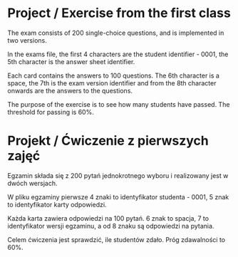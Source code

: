# Project / Exercise from the first class

The exam consists of 200 single-choice questions, and is implemented in two versions.

In the exams file, the first 4 characters are the student identifier - 0001, the 5th character is the answer sheet identifier.

Each card contains the answers to 100 questions. The 6th character is a space, the 7th is the exam version identifier and from the 8th character onwards are the answers to the questions.

The purpose of the exercise is to see how many students have passed. The threshold for passing is 60%.


# Projekt /  Ćwiczenie z pierwszych zajęć

Egzamin składa się z 200 pytań jednokrotnego wyboru i realizowany jest w dwóch wersjach.

W pliku egzaminy pierwsze 4 znaki to identyfikator studenta - 0001, 5 znak to identyfikator karty odpowiedzi.

Każda karta zawiera odpowiedzi na 100 pytań. 6 znak to spacja, 7 to identyfikator wersji egzaminu, a od 8 znaku są odpowiedzi na pytania.

Celem ćwiczenia jest sprawdzić, ile studentów zdało. Próg zdawalności to 60%.

 